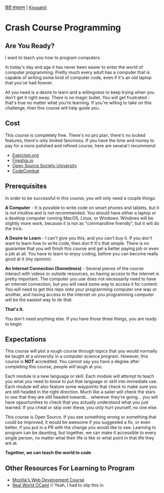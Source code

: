 [हिंदी संस्करण](README.hi.md) | [Kiswahili](README.sw.md)

# Crash Course Programming

## Are You Ready?

I want to teach you how to program computers.

In today's day and age it has never been easier to enter the world of computer programming. Pretty much every adult has a computer that is capable of writing some kind of computer code, even if it's an old laptop that you've had forever.

All you need is a desire to learn and a willingness to keep trying when you don't get it right away. There is no magic bullet. You will get frustrated - that's true no matter what you're learning. If you're willing to take on this challenge, then this course will help guide you.

## Cost

This course is completely free. There's no pro plan, there's no locked features, there's only limited fanciness. If you have the time and money to pay for a more polished and refined course, here are several I recommend:
- [Exercism.org](https://exercism.org/)
- [Fireship.io](https://fireship.io/)
- [Open Source Society University](https://github.com/ossu/computer-science)
- [CodeCombat](https://codecombat.com/)

## Prerequisites

In order to be successful in this course, you will only need a couple things:

**A Computer** - It is possible to write code on smart phones and tablets, but it is not intuitive and is not recommended. You should have either a laptop or a desktop computer running MacOS, Linux, or Windows. Windows will be slightly more work, because it is not as "commandline friendly", but it will do the trick.

**A Desire to Learn** - I can't give you this, and you can't buy it. If you don't want to learn how to write code, then don't! It's that simple. There is no guarantee that you will finish this course and get a better paying job or even a job at all. You have to learn to enjoy coding, before you can become really good at it (my opinion).

**An Internet Connection (Sometimes)** - Several pieces of the course interact with videos or outside resources, so having access to the internet is pretty important. The computer you use does not necessarily need to have an internet connection, but you will need some way to access it for content. You will need to get this repo onto your programming computer one way or another, and having access to the internet on you programming computer will be the easiest way to do that.

**That's It.**

You don't need anything else. If you have those three things, you are ready to begin.

## Expectations

This course will plot a rough course through topics that you would normally be taught at a university in a computer science program. However, this course is **NOT** accredited. You cannot say you have a degree after completing this course, people _will_ laugh at you.

Each module is a new language or skill. Each module will attempt to teach you what you need to know to put that language or skill into immediate use. Each module will also feature some waypoints that check to make sure you are still headed in the right direction. Much like a sailer will check the stars to see that they are still headed towards... wherever they're going... you will have opportunities to check that you actually understood what you just learned. If you cheat or skip over these, you only hurt yourself, no one else.

This course is Open Source. If you see something wrong or something that could be improved, it would be awesome if you suggested a fix, or even better, if you put in a PR with the change you would like to see. Learning to program can be daunting, but together, we can make it accessible to every single person, no matter what their life is like or what point in that life they are at.

**Together, we can teach the world to code**

## Other Resources For Learning to Program
- [Mozilla's Web Development Course](https://developer.mozilla.org/en-US/docs/Learn/HTML)
- [Real World OCaml](https://dev.realworldocaml.org/toc.html) // Yeah, I had to slip this in
